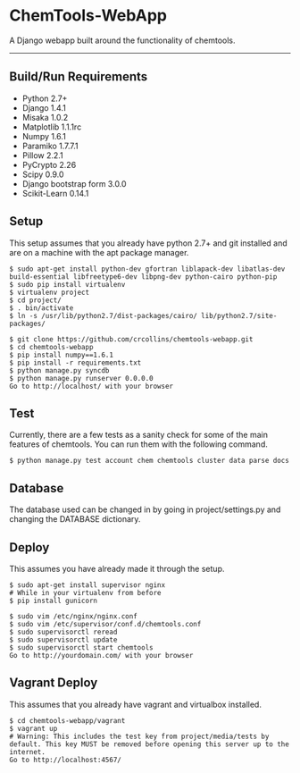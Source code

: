 ChemTools-WebApp
================
A Django webapp built around the functionality of chemtools.


_______________________________________________________________________
Build/Run Requirements
----------------------

- Python 2.7+
- Django 1.4.1
- Misaka 1.0.2
- Matplotlib 1.1.1rc
- Numpy 1.6.1
- Paramiko 1.7.7.1
- Pillow 2.2.1
- PyCrypto 2.26
- Scipy 0.9.0
- Django bootstrap form 3.0.0
- Scikit-Learn 0.14.1



Setup
-----

This setup assumes that you already have python 2.7+ and git installed and are on a machine with the apt package manager.

    $ sudo apt-get install python-dev gfortran liblapack-dev libatlas-dev build-essential libfreetype6-dev libpng-dev python-cairo python-pip
    $ sudo pip install virtualenv
    $ virtualenv project
    $ cd project/
    $ . bin/activate
    $ ln -s /usr/lib/python2.7/dist-packages/cairo/ lib/python2.7/site-packages/

    $ git clone https://github.com/crcollins/chemtools-webapp.git
    $ cd chemtools-webapp
    $ pip install numpy==1.6.1
    $ pip install -r requirements.txt
    $ python manage.py syncdb
    $ python manage.py runserver 0.0.0.0
    Go to http://localhost/ with your browser

Test
----

Currently, there are a few tests as a sanity check for some of the main features of chemtools. You can run them with the following command.

    $ python manage.py test account chem chemtools cluster data parse docs

Database
--------

The database used can be changed in by going in project/settings.py and changing the DATABASE dictionary.


Deploy
------

This assumes you have already made it through the setup.

    $ sudo apt-get install supervisor nginx
    # While in your virtualenv from before
    $ pip install gunicorn

    $ sudo vim /etc/nginx/nginx.conf
    $ sudo vim /etc/supervisor/conf.d/chemtools.conf
    $ sudo supervisorctl reread
    $ sudo supervisorctl update
    $ sudo supervisorctl start chemtools
    Go to http://yourdomain.com/ with your browser


Vagrant Deploy
--------------

This assumes that you already have vagrant and virtualbox installed.

    $ cd chemtools-webapp/vagrant
    $ vagrant up
    # Warning: This includes the test key from project/media/tests by default. This key MUST be removed before opening this server up to the internet.
    Go to http://localhost:4567/


